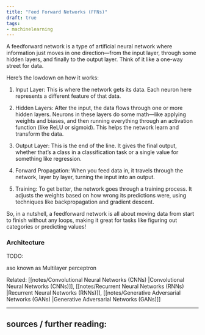 ```yaml
---
title: "Feed Forward Networks (FFNs)"
draft: true
tags:
- machinelearning
---
```

A feedforward network is a type of artificial neural network where information just moves in one direction—from the input layer, through some hidden layers, and finally to the output layer. Think of it like a one-way street for data.

Here’s the lowdown on how it works:

1. Input Layer: This is where the network gets its data. Each neuron here represents a different feature of that data.

2. Hidden Layers: After the input, the data flows through one or more hidden layers. Neurons in these layers do some math—like applying weights and biases, and then running everything through an activation function (like ReLU or sigmoid). This helps the network learn and transform the data.

2. Output Layer: This is the end of the line. It gives the final output, whether that’s a class in a classification task or a single value for something like regression.

3. Forward Propagation: When you feed data in, it travels through the network, layer by layer, turning the input into an output.

4. Training: To get better, the network goes through a training process. It adjusts the weights based on how wrong its predictions were, using techniques like backpropagation and gradient descent.

So, in a nutshell, a feedforward network is all about moving data from start to finish without any loops, making it great for tasks like figuring out categories or predicting values!

### Architecture

TODO:

aso known as Multilayer perceptron



Related: [[notes/Convolutional Neural Networks (CNNs) |Convolutional Neural Networks (CNNs)]], [[notes/Recurrent Neural Networks (RNNs) |Recurrent Neural Networks (RNNs)]], [[notes/Generative Adversarial Networks (GANs) |Generative Adversarial Networks (GANs)]]

---
sources / further reading:
- 



